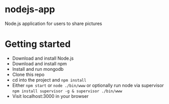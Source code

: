 # nodejs-app
Node.js application for users to share pictures

# Getting started
* Download and install Node.js
* Download and install npm
* Install and run mongodb
* Clone this repo
* cd into the project and `npm install`
* Either `npm start` or `node ./bin/www` or optionally run node via supervisor `npm install supervisor -g & supervisor ./bin/www`
* Visit localhost:3000 in your browser
